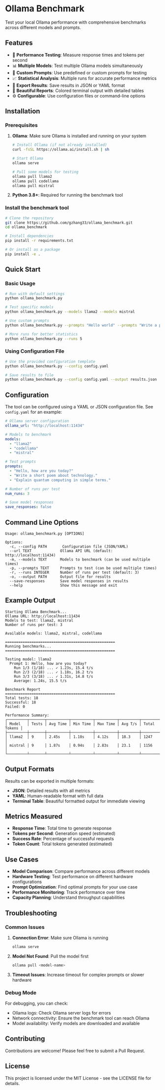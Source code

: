 # Ollama Benchmark

Test your local Ollama performance with comprehensive benchmarks across different models and prompts.

## Features

- 🚀 **Performance Testing**: Measure response times and tokens per second
- 📊 **Multiple Models**: Test multiple Ollama models simultaneously
- 🎯 **Custom Prompts**: Use predefined or custom prompts for testing
- 📈 **Statistical Analysis**: Multiple runs for accurate performance metrics
- 💾 **Export Results**: Save results in JSON or YAML format
- 🎨 **Beautiful Reports**: Colored terminal output with detailed tables
- ⚙️ **Configurable**: Use configuration files or command-line options

## Installation

### Prerequisites

1. **Ollama**: Make sure Ollama is installed and running on your system
   ```bash
   # Install Ollama (if not already installed)
   curl -fsSL https://ollama.ai/install.sh | sh
   
   # Start Ollama
   ollama serve
   
   # Pull some models for testing
   ollama pull llama2
   ollama pull codellama
   ollama pull mistral
   ```

2. **Python 3.8+**: Required for running the benchmark tool

### Install the benchmark tool

```bash
# Clone the repository
git clone https://github.com/gzhang33/ollama_benchmark.git
cd ollama_benchmark

# Install dependencies
pip install -r requirements.txt

# Or install as a package
pip install -e .
```

## Quick Start

### Basic Usage

```bash
# Run with default settings
python ollama_benchmark.py

# Test specific models
python ollama_benchmark.py --models llama2 --models mistral

# Use custom prompts
python ollama_benchmark.py --prompts "Hello world" --prompts "Write a poem"

# More runs for better statistics
python ollama_benchmark.py --runs 5
```

### Using Configuration File

```bash
# Use the provided configuration template
python ollama_benchmark.py --config config.yaml

# Save results to file
python ollama_benchmark.py --config config.yaml --output results.json
```

## Configuration

The tool can be configured using a YAML or JSON configuration file. See `config.yaml` for an example:

```yaml
# Ollama server configuration
ollama_url: "http://localhost:11434"

# Models to benchmark
models:
  - "llama2"
  - "codellama" 
  - "mistral"

# Test prompts
prompts:
  - "Hello, how are you today?"
  - "Write a short poem about technology."
  - "Explain quantum computing in simple terms."

# Number of runs per test
num_runs: 3

# Save model responses
save_responses: false
```

## Command Line Options

```
Usage: ollama_benchmark.py [OPTIONS]

Options:
  -c, --config PATH       Configuration file (JSON/YAML)
  --url TEXT             Ollama API URL (default: http://localhost:11434)
  -m, --models TEXT      Models to benchmark (can be used multiple times)
  -p, --prompts TEXT     Prompts to test (can be used multiple times)
  -r, --runs INTEGER     Number of runs per test (default: 3)
  -o, --output PATH      Output file for results
  --save-responses       Save model responses in results
  --help                 Show this message and exit
```

## Example Output

```
Starting Ollama Benchmark...
Ollama URL: http://localhost:11434
Models to test: llama2, mistral
Number of runs per test: 3

Available models: llama2, mistral, codellama

==================================================
Running benchmarks...
==================================================

Testing model: llama2
  Prompt 1: Hello, how are you today?
    Run 1/3 (1/18) ... ✓ 1.23s, 15.4 t/s
    Run 2/3 (2/18) ... ✓ 1.18s, 16.2 t/s
    Run 3/3 (3/18) ... ✓ 1.31s, 14.8 t/s
    Average: 1.24s, 15.5 t/s

Benchmark Report
==================================================
Total tests: 18
Successful: 18
Failed: 0

Performance Summary:
┌─────────┬───────┬──────────┬──────────┬──────────┬─────────┬──────────────┐
│ Model   │ Tests │ Avg Time │ Min Time │ Max Time │ Avg T/s │ Total Tokens │
├─────────┼───────┼──────────┼──────────┼──────────┼─────────┼──────────────┤
│ llama2  │ 9     │ 2.45s    │ 1.18s    │ 4.12s    │ 18.3    │ 1247         │
│ mistral │ 9     │ 1.87s    │ 0.94s    │ 2.83s    │ 23.1    │ 1156         │
└─────────┴───────┴──────────┴──────────┴──────────┴─────────┴──────────────┘
```

## Output Formats

Results can be exported in multiple formats:

- **JSON**: Detailed results with all metrics
- **YAML**: Human-readable format with full data
- **Terminal Table**: Beautiful formatted output for immediate viewing

## Metrics Measured

- **Response Time**: Total time to generate response
- **Tokens per Second**: Generation speed (estimated)
- **Success Rate**: Percentage of successful requests
- **Token Count**: Total tokens generated (estimated)

## Use Cases

- **Model Comparison**: Compare performance across different models
- **Hardware Testing**: Test performance on different hardware configurations
- **Prompt Optimization**: Find optimal prompts for your use case
- **Performance Monitoring**: Track performance over time
- **Capacity Planning**: Understand throughput capabilities

## Troubleshooting

### Common Issues

1. **Connection Error**: Make sure Ollama is running
   ```bash
   ollama serve
   ```

2. **Model Not Found**: Pull the model first
   ```bash
   ollama pull <model-name>
   ```

3. **Timeout Issues**: Increase timeout for complex prompts or slower hardware

### Debug Mode

For debugging, you can check:
- Ollama logs: Check Ollama server logs for errors
- Network connectivity: Ensure the benchmark tool can reach Ollama
- Model availability: Verify models are downloaded and available

## Contributing

Contributions are welcome! Please feel free to submit a Pull Request.

## License

This project is licensed under the MIT License - see the LICENSE file for details.
